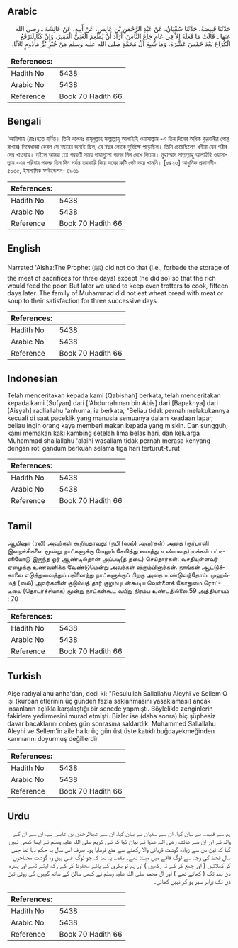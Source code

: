 ## Arabic


<div dir="rtl" lang="ar" style={{fontSize:'larger',backgroundColor:'#f8f9fa',padding:20}}>
حَدَّثَنَا قَبِيصَةُ، حَدَّثَنَا سُفْيَانُ، عَنْ عَبْدِ الرَّحْمَنِ بْنِ عَابِسٍ، عَنْ أَبِيهِ، عَنْ عَائِشَةَ ـ رضى الله عنها ـ قَالَتْ مَا فَعَلَهُ إِلاَّ فِي عَامٍ جَاعَ النَّاسُ، أَرَادَ أَنْ يُطْعِمَ الْغَنِيُّ الْفَقِيرَ، وَإِنْ كُنَّا لَنَرْفَعُ الْكُرَاعَ بَعْدَ خَمْسَ عَشْرَةَ، وَمَا شَبِعَ آلُ مُحَمَّدٍ صلى الله عليه وسلم مَنْ خُبْزِ بُرٍّ مَأْدُومٍ ثَلاَثًا‏.‏
</div>
<div style={{backgroundColor:'#f8f9fa',padding:20, marginBottom: 10}}><table> <thead> <tr> <th>References:</th> <th></th> </tr> </thead> <tbody><tr><td>Hadith No</td><td>5438</td></tr><tr><td>Arabic No</td><td>5438</td></tr><tr><td>Reference</td><td>Book 70 Hadith 66</td></tr></tbody></table></div>

## Bengali


<div dir="ltr" lang="bn" style={{fontSize:'larger',backgroundColor:'#f8f9fa',padding:20}}>
‘আয়িশাহ (রাঃ)হতে বর্ণিত। তিনি বলেনঃ রাসূলুল্লাহ সাল্লাল্লাহু আলাইহি ওয়াসাল্লাম -এ তিন দিনের অধিক কুরবানীর গোশ্ত রাখার) নিষেধাজ্ঞা কেবল সে বছরের জন্যই ছিল, যে বছর লোকে দুর্ভিক্ষে পড়েছিল। তিনি চেয়েছিলেন ধনীরা যেন গরীবদের খাওয়ায়। নইলে আমরা তো পরবর্তী সময় পায়াগুলো পনের দিন রেখে দিতাম। মুহাম্মাদ সাল্লাল্লাহু আলাইহি ওয়াসাল্লাম -এর পরিবার পরপর তিন দিন পর্যন্ত তরকারি দিয়ে যবের রুটি পেট ভরে খাননি। [৫৪২৩] আধুনিক প্রকাশনী- ৫০৩৫, ইসলামিক ফাউন্ডেশন- ৪৯৩১
</div>
<div style={{backgroundColor:'#f8f9fa',padding:20, marginBottom: 10}}><table> <thead> <tr> <th>References:</th> <th></th> </tr> </thead> <tbody><tr><td>Hadith No</td><td>5438</td></tr><tr><td>Arabic No</td><td>5438</td></tr><tr><td>Reference</td><td>Book 70 Hadith 66</td></tr></tbody></table></div>

## English


<div dir="ltr" lang="en" style={{fontSize:'larger',backgroundColor:'#f8f9fa',padding:20}}>
Narrated 'Aisha:The Prophet (ﷺ) did not do that (i.e., forbade the storage of the meat of sacrifices for three days) except (he did so) so that the rich would feed the poor. But later we used to keep even trotters to cook, fifteen days later. The family of Muhammad did not eat wheat bread with meat or soup to their satisfaction for three successive days
</div>
<div style={{backgroundColor:'#f8f9fa',padding:20, marginBottom: 10}}><table> <thead> <tr> <th>References:</th> <th></th> </tr> </thead> <tbody><tr><td>Hadith No</td><td>5438</td></tr><tr><td>Arabic No</td><td>5438</td></tr><tr><td>Reference</td><td>Book 70 Hadith 66</td></tr></tbody></table></div>

## Indonesian


<div dir="ltr" lang="id" style={{fontSize:'larger',backgroundColor:'#f8f9fa',padding:20}}>
Telah menceritakan kepada kami [Qabishah] berkata, telah menceritakan kepada kami [Sufyan] dari ['Abdurrahman bin Abis] dari [Bapaknya] dari [Aisyah] radliallahu 'anhuma, ia berkata, "Beliau tidak pernah melakukannya kecuali di saat paceklik yang manusia semuanya dalam keadaan lapar, beliau ingin orang kaya memberi makan kepada yang miskin. Dan sungguh, kami memakan kaki kambing setelah lima belas hari, dan keluarga Muhammad shallallahu 'alaihi wasallam tidak pernah merasa kenyang dengan roti gandum berkuah selama tiga hari terturut-turut
</div>
<div style={{backgroundColor:'#f8f9fa',padding:20, marginBottom: 10}}><table> <thead> <tr> <th>References:</th> <th></th> </tr> </thead> <tbody><tr><td>Hadith No</td><td>5438</td></tr><tr><td>Arabic No</td><td>5438</td></tr><tr><td>Reference</td><td>Book 70 Hadith 66</td></tr></tbody></table></div>

## Tamil


<div dir="ltr" lang="ta" style={{fontSize:'larger',backgroundColor:'#f8f9fa',padding:20}}>
ஆயிஷா (ரலி) அவர்கள் கூறியதாவது: (நபி (ஸல்) அவர்கள்) அதை (குர்பானி இறைச்சிகளை மூன்று நாட்களுக்கு மேலும் சேமித்து வைத்து உண்பதை) மக்கள் பட்டினியோடு இருந்த ஓர் ஆண்டில்தான் அப்படி(த் தடை) செய்தார்கள். வசதியுள்ளவர் ஏழைக்கு உணவளிக்க வேண்டுமென்று அவர்கள் விரும்பினார்கள். நாங்கள் ஆட்டுக்காலை எடுத்துவைத்துப் பதினைந்து நாட்களுக்குப் பிறகு அதை உண்டுவந்தோம். முஹம்மத் (ஸல்) அவர்களின் குடும்பத் தார் குழம்புடன்கூடிய வெள்ளைக் கோதுமை ரொட்டியை (தொடர்ச்சியாக) மூன்று நாட்கள்கூட வயிறு நிரம்ப உண்டதில்லை.59 அத்தியாயம் : 70
</div>
<div style={{backgroundColor:'#f8f9fa',padding:20, marginBottom: 10}}><table> <thead> <tr> <th>References:</th> <th></th> </tr> </thead> <tbody><tr><td>Hadith No</td><td>5438</td></tr><tr><td>Arabic No</td><td>5438</td></tr><tr><td>Reference</td><td>Book 70 Hadith 66</td></tr></tbody></table></div>

## Turkish


<div dir="ltr" lang="tr" style={{fontSize:'larger',backgroundColor:'#f8f9fa',padding:20}}>
Aişe radıyallahu anha'dan, dedi ki: "Resulullah Sallallahu Aleyhi ve Sellem O işi (kurban etlerinin üç günden fazla saklanmasını yasaklaması) ancak insanların açIıkla karşılaştığı bir senede yapmıştı. Böylelikle zenginlerin fakirlere yedirmesini murad etmişti. Bizler ise (daha sonra) hiç şüphesiz davar bacaklarını onbeş gün sonrasına saklardık. Muhammed Sallallahu Aleyhi ve Sellem'in aile halkı üç gün üst üste katıklı buğdayekmeğinden karınıarını doyurmuş değillerdir
</div>
<div style={{backgroundColor:'#f8f9fa',padding:20, marginBottom: 10}}><table> <thead> <tr> <th>References:</th> <th></th> </tr> </thead> <tbody><tr><td>Hadith No</td><td>5438</td></tr><tr><td>Arabic No</td><td>5438</td></tr><tr><td>Reference</td><td>Book 70 Hadith 66</td></tr></tbody></table></div>

## Urdu


<div dir="rtl" lang="ur" style={{fontSize:'larger',backgroundColor:'#f8f9fa',padding:20}}>
ہم سے قبیصہ نے بیان کیا، ان سے سفیان نے بیان کیا، ان سے عبدالرحمٰن بن عابس نے، ان سے ان کے والد نے اور ان سے عائشہ رضی اللہ عنہا نے بیان کیا کہ نبی کریم صلی اللہ علیہ وسلم نے ایسا کبھی نہیں کیا کہ تین دن سے زیادہ گوشت قربانی والا رکھنے سے منع فرمایا ہو۔ صرف اس سال یہ حکم دیا تھا جس سال قحط کی وجہ سے لوگ فاقے میں مبتلا تھے۔ مقصد یہ تھا کہ جو لوگ غنی ہیں وہ گوشت محتاجوں کو کھلائیں ( اور جمع کر کے نہ رکھیں ) اور ہم تو بکری کے پائے محفوظ کر کے رکھ لیتے تھے اور پندرہ دن بعد تک ( کھاتے تھے ) اور آل محمد صلی اللہ علیہ وسلم نے کبھی سالن کے ساتھ گیہوں کی روٹی تین دن تک برابر سیر ہو کر نہیں کھائی۔
</div>
<div style={{backgroundColor:'#f8f9fa',padding:20, marginBottom: 10}}><table> <thead> <tr> <th>References:</th> <th></th> </tr> </thead> <tbody><tr><td>Hadith No</td><td>5438</td></tr><tr><td>Arabic No</td><td>5438</td></tr><tr><td>Reference</td><td>Book 70 Hadith 66</td></tr></tbody></table></div>